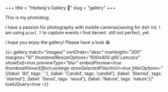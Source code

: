 +++
title = "Hedwig's Gallery 📸"
slug = "gallery"
+++

This is my photoblog.

I have a passion for photography with mobile cameras(saving for dslr rn). I am using `pixel 7` to capture events i find decent. still not perfect, yet.

i hope you enjoy the gallery! Please have a look 😁


{{< gallery match="images/*" sortOrder="desc" rowHeight="300" margins="10" thumbnailResizeOptions="600x400 q90 Lanczos" showExif=true previewType="blur" embedPreview=true thumbnailHoverEffect=enlarge storeSelectedFilterInUrl=true filterOptions="[{label: 'All', tags: '.*'},  {label: 'Candid', tags: 'candid'}, {label: 'Starred', tags: 'starred'}, {label: 'Seoul', tags: 'seoul'}, {label: 'Nature', tags: 'nature'}]" loadJQuery=true >}}
